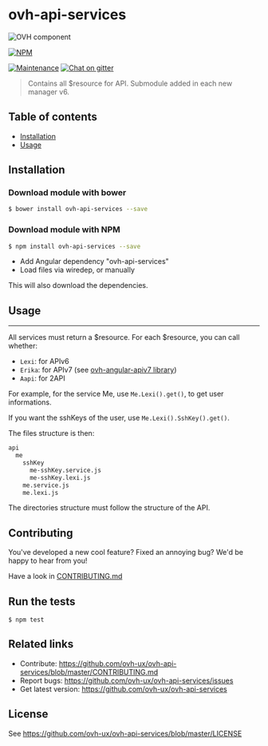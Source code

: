 # ovh-api-services

![OVH component](https://user-images.githubusercontent.com/3379410/27423240-3f944bc4-5731-11e7-87bb-3ff603aff8a7.png)

[![NPM](https://nodei.co/npm/ovh-api-services.png?downloads=true&downloadRank=true&stars=true)](https://nodei.co/npm/ovh-api-services/)

[![Maintenance](https://img.shields.io/maintenance/yes/2017.svg)]() [![Chat on gitter](https://img.shields.io/gitter/room/ovh/ux.svg)](https://gitter.im/ovh/ux)

> Contains all $resource for API.
> Submodule added in each new manager v6.

## Table of contents

- [Installation](#installation)
- [Usage](#usage)


## Installation

### Download module with bower

```bash
$ bower install ovh-api-services --save
```

### Download module with NPM

```bash
$ npm install ovh-api-services --save
```

- Add Angular dependency "ovh-api-services"
- Load files via wiredep, or manually

This will also download the dependencies.

## Usage
--------

All services must return a $resource.
For each $resource, you can call whether:
- `Lexi`: for APIv6
- `Erika`: for APIv7 (see [ovh-angular-apiv7 library](https://github.com/ovh-ux/ovh-angular-apiv7))
- `Aapi`: for 2API

For example, for the service Me, use `Me.Lexi().get()`, to get user informations.

If you want the sshKeys of the user, use `Me.Lexi().SshKey().get()`.

The files structure is then:
```bash
api
  me
    sshKey
      me-sshKey.service.js
      me-sshKey.lexi.js
    me.service.js
    me.lexi.js
```

The directories structure must follow the structure of the API.

## Contributing

You've developed a new cool feature? Fixed an annoying bug? We'd be happy
to hear from you!

Have a look in [CONTRIBUTING.md](https://github.com/ovh-ux/ovh-api-services/blob/master/CONTRIBUTING.md)

## Run the tests

```
$ npm test
```

## Related links

* Contribute: https://github.com/ovh-ux/ovh-api-services/blob/master/CONTRIBUTING.md
* Report bugs: https://github.com/ovh-ux/ovh-api-services/issues
* Get latest version: https://github.com/ovh-ux/ovh-api-services

## License

See https://github.com/ovh-ux/ovh-api-services/blob/master/LICENSE
